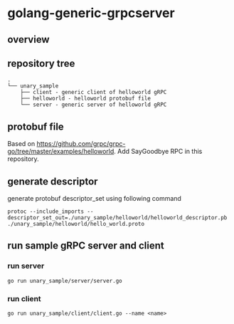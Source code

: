 # golang-generic-grpcserver
## overview

## repository tree
```
.
└── unary_sample
    ├── client - generic client of helloworld gRPC
    ├── helloworld - helloworld protobuf file
    └── server - generic server of helloworld gRPC
```

## protobuf file
Based on https://github.com/grpc/grpc-go/tree/master/examples/helloworld.
Add SayGoodbye RPC in this repository.

## generate descriptor
generate protobuf descriptor_set using following command

```
protoc --include_imports --descriptor_set_out=./unary_sample/helloworld/helloworld_descriptor.pb ./unary_sample/helloworld/hello_world.proto
```

## run sample gRPC server and client
### run server
```
go run unary_sample/server/server.go
```
### run client
```
go run unary_sample/client/client.go --name <name>
```
